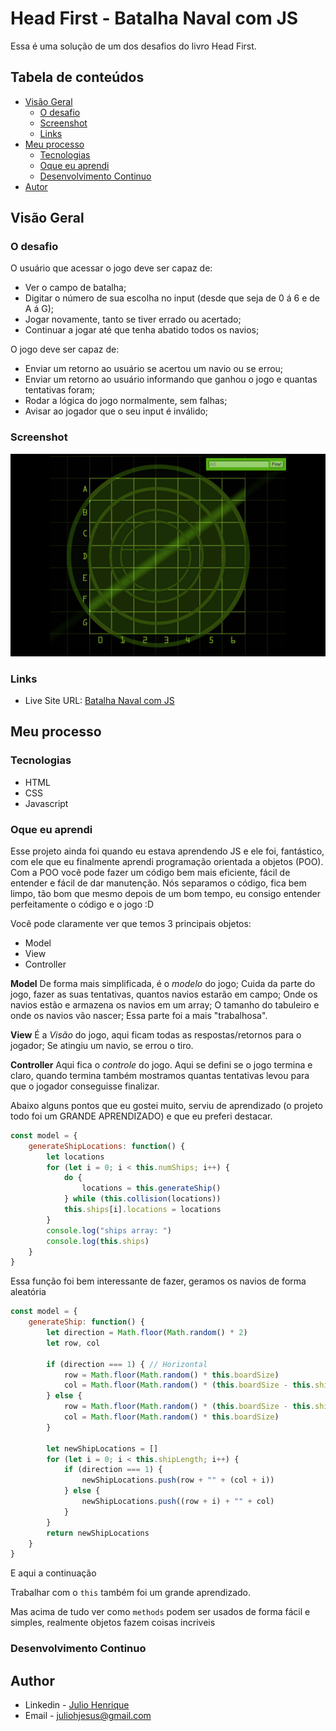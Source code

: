 # Head First - Batalha Naval com JS
Essa é uma solução de um dos desafios do livro Head First.

## Tabela de conteúdos
- [Visão Geral](#visao-geral)
  - [O desafio](#o-desafio)
  - [Screenshot](#screenshot)
  - [Links](#links)
- [Meu processo](#meu-processo)
  - [Tecnologias](#tecnologias)
  - [Oque eu aprendi](#oque-eu-aprendi)
  - [Desenvolvimento Continuo](#development-continuo)
- [Autor](#autor)


## Visão Geral

### O desafio
O usuário que acessar o jogo deve ser capaz de: 
- Ver o campo de batalha;
- Digitar o número de sua escolha no input (desde que seja de 0 á 6 e de A á G);
- Jogar novamente, tanto se tiver errado ou acertado;
- Continuar a jogar até que tenha abatido todos os navios;

O jogo deve ser capaz de:
- Enviar um retorno ao usuário se acertou um navio ou se errou;
- Enviar um retorno ao usuário informando que ganhou o jogo e quantas tentativas foram;
- Rodar a lógica do jogo normalmente, sem falhas;
- Avisar ao jogador que o seu input é inválido;


### Screenshot

![campo-de-batalha](./campo-de-batalha.png)


### Links

- Live Site URL: [Batalha Naval com JS](https://julio-henrique.github.io/batalha-naval-js/)


## Meu processo

### Tecnologias

- HTML
- CSS
- Javascript


### Oque eu aprendi

Esse projeto ainda foi quando eu estava aprendendo JS e ele foi, fantástico, com ele que eu finalmente aprendi programação orientada a objetos (POO).
Com a POO você pode fazer um código bem mais eficiente, fácil de entender e fácil de dar manutenção.
Nós separamos o código, fica bem limpo, tão bom que mesmo depois de um bom tempo, eu consigo entender perfeitamente o código e o jogo :D

Você pode claramente ver que temos 3 principais objetos:
- Model
- View
- Controller

**Model**
De forma mais simplificada, é o *modelo* do jogo;
Cuida da parte do jogo, fazer as suas tentativas, quantos navios estarão em campo;
Onde os navios estão e armazena os navios em um array;
O tamanho do tabuleiro e onde os navios vão nascer;
Essa parte foi a mais "trabalhosa".

**View**
É a *Visão* do jogo, aqui ficam todas as respostas/retornos para o jogador;
Se atingiu um navio, se errou o tiro.

**Controller**
Aqui fica o *controle* do jogo.
Aqui se defini se o jogo termina e claro, quando termina também mostramos quantas tentativas levou para que o jogador conseguisse finalizar.

Abaixo alguns pontos que eu gostei muito, serviu de aprendizado (o projeto todo foi um GRANDE APRENDIZADO) e que eu preferi destacar.

```js
const model = {
    generateShipLocations: function() {
        let locations
        for (let i = 0; i < this.numShips; i++) {
            do {
                locations = this.generateShip() 
            } while (this.collision(locations))
            this.ships[i].locations = locations
        }
        console.log("ships array: ")
        console.log(this.ships)
    }
}
```
Essa função foi bem interessante de fazer, geramos os navios de forma aleatória
```js
const model = {
    generateShip: function() {
        let direction = Math.floor(Math.random() * 2)
        let row, col

        if (direction === 1) { // Horizontal
            row = Math.floor(Math.random() * this.boardSize)
            col = Math.floor(Math.random() * (this.boardSize - this.shipLength + 1))
        } else {
            row = Math.floor(Math.random() * (this.boardSize - this.shipLength + 1))
            col = Math.floor(Math.random() * this.boardSize)
        }
            
        let newShipLocations = []
        for (let i = 0; i < this.shipLength; i++) {
            if (direction === 1) {
                newShipLocations.push(row + "" + (col + i))
            } else {
                newShipLocations.push((row + i) + "" + col)
            }
        }
        return newShipLocations
    }
}
```
E aqui a continuação


Trabalhar com o `this` também foi um grande aprendizado.

Mas acima de tudo ver como `methods` podem ser usados de forma fácil e simples, realmente objetos fazem coisas incriveis

### Desenvolvimento Continuo



## Author

- Linkedin - [Julio Henrique](https://www.linkedin.com/in/julio-henriqueCS/)
- Email - juliohjesus@gmail.com
